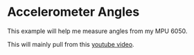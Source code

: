 # Accelerometer Angles

This example will help me measure angles from my MPU 6050.

This will mainly pull from this [youtube video](https://www.youtube.com/watch?v=7VW_XVbtu9k&t=596s).